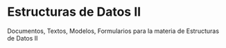 # Estructuras de Datos II
Documentos, Textos, Modelos, Formularios para la materia de Estructuras de Datos II
